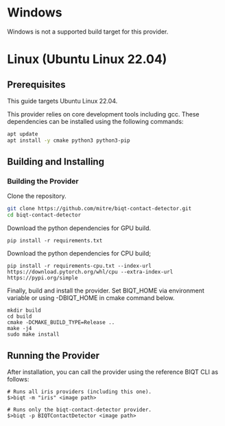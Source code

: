 # Windows

Windows is not a supported build target for this provider.

# Linux (Ubuntu Linux 22.04)

## Prerequisites

This guide targets Ubuntu Linux 22.04.

This provider relies on core development tools including gcc. These dependencies can be installed using the following commands:

```bash
apt update
apt install -y cmake python3 python3-pip
```

## Building and Installing

### Building the Provider

Clone the repository.

```bash
git clone https://github.com/mitre/biqt-contact-detector.git
cd biqt-contact-detector
```

Download the python dependencies for GPU build.

```
pip install -r requirements.txt
```

Download the python dependencies for CPU build;

```
pip install -r requirements-cpu.txt --index-url https://download.pytorch.org/whl/cpu --extra-index-url https://pypi.org/simple
```

Finally, build and install the provider. Set BIQT_HOME via environment variable or using -DBIQT_HOME in cmake command below.

```
mkdir build
cd build
cmake -DCMAKE_BUILD_TYPE=Release ..
make -j4
sudo make install
```

## Running the Provider

After installation, you can call the provider using the reference BIQT CLI as follows:

```
# Runs all iris providers (including this one).
$>biqt -m "iris" <image path>

# Runs only the biqt-contact-detector provider.
$>biqt -p BIQTContactDetector <image path>
```

